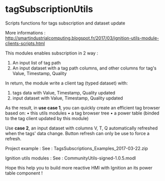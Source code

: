# tagSubscriptionUtils
Scripts functions for tags subscription and dataset update

More informations :
http://smartindustrialcomputing.blogspot.fr/2017/03/ignition-utils-module-clients-scripts.html

This modules enables subscription in 2 way :
1.	An input list of tag path
2.	An input dataset with a tag path columns, and other columns for tag's Value, Timestamp, Quality

In return, the module write a client tag (typed dataset) with:
1.	tags data with Value, Timestamp, Quality updated
2.	input dataset with Value, Timestamp, Quality updated

As the result, in <b>use case 1</b>, you can quickly create an efficient tag browser based on:
•	this utils modules
•	a tag browser tree
•	a power table (binded to the tag client updated by this module)

Use <b>case 2</b>, an input dataset with columns V, T, Q automatically refreshed when the tags' data change.
Button refresh can only be use to force a refresh.

Project example :
See : TagsSubscriptions_Examples_2017-03-22.zip

Ignition utils modules :
See : CommunityUtils-signed-1.0.5.modl

Hope this help you to build more reactive HMI with Ignition an its power table component !


